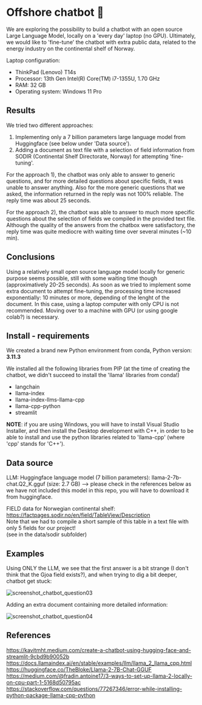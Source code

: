 # Offshore chatbot 🤖

We are exploring the possibility to build a chatbot with an open source Large Language Model, locally on a 'every day' laptop (no GPU). Ultimately, we would like to 'fine-tune' the chatbot with extra public data, related to the energy industry on the continental shelf of Norway. 

Laptop configuration:
- ThinkPad (Lenovo) T14s
- Processor: 13th Gen Intel(R) Core(TM) i7-1355U, 1.70 GHz
- RAM: 32 GB
- Operating system: Windows 11 Pro

## Results

We tried two different approaches:
1) Implementing only a 7 billion parameters large language model from Huggingface (see below under 'Data source').
2) Adding a document as text file with a selection of field information from SODIR (Continental Shelf Directorate, Norway) for attempting 'fine-tuning'.

For the approach 1), the chatbot was only able to answer to generic questions, and for more detailed questions about specific fields, it was unable to answer anything. Also for the more generic questions that we asked, the information returned in the reply was not 100% reliable. The reply time was about 25 seconds.

For the approach 2), the chatbot was able to answer to much more specific questions about the selection of fields we compiled in the provided text file. Although the quality of the answers from the chatbox were satisfactory, the reply time was quite mediocre with waiting time over several minutes (~10 min). 

## Conclusions

Using a relatively small open source language model locally for generic purpose seems possible, still with some waiting time though (approximatively 20-25 seconds).
As soon as we tried to implement some extra document to attempt fine-tuning, the processing time increased exponentially: 10 minutes or more, depending of the lenght of the document. In this case, using a laptop computer with only CPU is not recommended. Moving over to a machine with GPU (or using google colab?) is necessary.

## Install - requirements
We created a brand new Python environment from conda, Python version: **3.11.3**

We installed all the following libraries from PIP (at the time of creating the chatbot, we didn't succeed to install the 'llama' libraries from conda!)
- langchain
- llama-index
- llama-index-llms-llama-cpp
- llama-cpp-python
- streamlit

**NOTE**: if you are using Windows, you will have to install Visual Studio Installer, and then install the Desktop development with C++, in order to be able to install and use the python libraries related to 'llama-cpp' (where 'cpp' stands for 'C++').

## Data source
LLM:
Huggingface language model (7 billion parameters): llama-2-7b-chat.Q2_K.gguf (size: 2.7 GB)
--> please check in the references below as we have not included this model in this repo, you will have to download it from huggingface.

FIELD data for Norwegian continental shelf:
https://factpages.sodir.no/en/field/TableView/Description </br>
Note that we had to compile a short sample of this table in a text file with only 5 fields for our project! </br>
(see in the data/sodir subfolder)

## Examples
Using ONLY the LLM, we see that the first answer is a bit strange (I don't think that the Gjoa field exists?), and when trying to dig a bit deeper, chatbot get stuck:

![screenshot_chatbot_question03](https://github.com/AnneEstoppey/Offshore_chatbot/assets/35219455/588535ec-833b-49f6-81f4-1a747f296d43)

Adding an extra document containing more detailed information:

![screenshot_chatbot_question04](https://github.com/AnneEstoppey/Offshore_chatbot/assets/35219455/8fd2cfba-872e-433b-9e0b-a0133ff6fc29)


## References
https://kavitmht.medium.com/create-a-chatbot-using-hugging-face-and-streamlit-9cbd9b90052b
https://docs.llamaindex.ai/en/stable/examples/llm/llama_2_llama_cpp.html
https://huggingface.co/TheBloke/Llama-2-7B-Chat-GGUF
https://medium.com/@fradin.antoine17/3-ways-to-set-up-llama-2-locally-on-cpu-part-1-5168d50795ac
https://stackoverflow.com/questions/77267346/error-while-installing-python-package-llama-cpp-python
